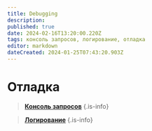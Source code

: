 ```yaml
---
title: Debugging
description: 
published: true
date: 2024-02-16T13:20:00.220Z
tags: консоль запросов, логирование, отладка
editor: markdown
dateCreated: 2024-01-25T07:43:20.903Z
---
```


# Отладка

> **[Консоль запросов](/Documentation/Debugging/QueryConsole)**
{.is-info}

> **[Логирование](/Documentation/Debugging/Logging)**
{.is-info}


